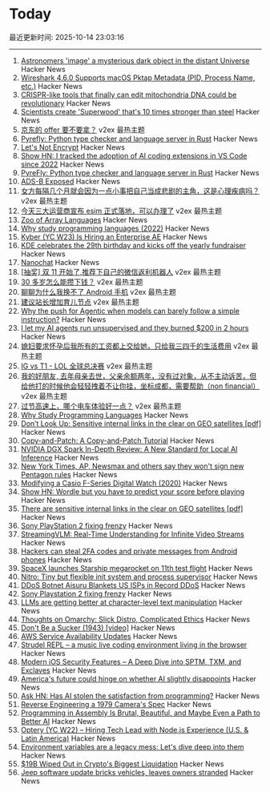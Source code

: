 # Today

最近更新时间: 2025-10-14 23:03:16

--- 
1. [Astronomers 'image' a mysterious dark object in the distant Universe](https://www.mpg.de/25518363/1007-asph-astronomers-image-a-mysterious-dark-object-in-the-distant-universe-155031-x) Hacker News
2. [Wireshark 4.6.0 Supports macOS Pktap Metadata (PID, Process Name, etc.)](https://nuxx.net/blog/2025/10/14/wireshark-4-6-0-supports-macos-pktap-metadata-pid-process-name-etc/) Hacker News
3. [CRISPR-like tools that finally can edit mitochondria DNA could be revolutionary](https://www.nature.com/articles/d41586-025-03307-x) Hacker News
4. [Scientists create 'Superwood' that's 10 times stronger than steel](https://www.cnn.com/science/superwood-10-times-stronger-than-steel-spc) Hacker News
5. [京东的 offer 要不要拿？](https://www.v2ex.com/t/1165131) v2ex 最热主题
6. [Pyrefly: Python type checker and language server in Rust](https://pyrefly.org/?featured_on=talkpython) Hacker News
7. [Let's Not Encrypt](https://michael.orlitzky.com/articles/lets_not_encrypt.xhtml) Hacker News
8. [Show HN: I tracked the adoption of AI coding extensions in VS Code since 2022](https://bloomberry.com/coding-tools.html) Hacker News
9. [PyreFly: Python type checker and language server in Rust](https://pyrefly.org/?featured_on=talkpython) Hacker News
10. [ADS-B Exposed](https://adsb.exposed/) Hacker News
11. [女方每隔几个月就会因为一点小事把自己当成悲剧的主角，这是心理疾病吗？](https://www.v2ex.com/t/1165061) v2ex 最热主题
12. [今天三大运营商宣布 esim 正式落地，可以办理了](https://www.v2ex.com/t/1165011) v2ex 最热主题
13. [Zoo of Array Languages](https://ktye.github.io/) Hacker News
14. [Why study programming languages (2022)](https://people.csail.mit.edu/rachit/post/why-study-programming-languages/) Hacker News
15. [Kyber (YC W23) Is Hiring an Enterprise AE](https://www.ycombinator.com/companies/kyber/jobs/BQRRSrZ-enterprise-account-executive-ae) Hacker News
16. [KDE celebrates the 29th birthday and kicks off the yearly fundraiser](https://kde.org/fundraisers/yearend2025/) Hacker News
17. [Nanochat](https://simonwillison.net/2025/Oct/13/nanochat/) Hacker News
18. [[抽奖] 双 11 开始了,推荐下自己的微信返利机器人](https://www.v2ex.com/t/1165099) v2ex 最热主题
19. [30 多岁怎么能攒下钱？](https://www.v2ex.com/t/1165096) v2ex 最热主题
20. [聊聊为什么我换不了 Android 手机](https://www.v2ex.com/t/1165043) v2ex 最热主题
21. [建议站长增加育儿节点](https://www.v2ex.com/t/1165024) v2ex 最热主题
22. [Why the push for Agentic when models can barely follow a simple instruction?](https://forum.cursor.com/t/why-the-push-for-agentic-when-models-can-barely-follow-a-single-simple-instruction/137154) Hacker News
23. [I let my AI agents run unsupervised and they burned $200 in 2 hours](https://blog.justcopy.ai/p/i-let-my-ai-agents-run-unsupervised) Hacker News
24. [媳妇要求怀孕后我所有的工资都上交给她，只给我三四千的生活费用](https://www.v2ex.com/t/1165056) v2ex 最热主题
25. [IG vs T1 - LOL 全球总决赛](https://www.v2ex.com/t/1165015) v2ex 最热主题
26. [我的好朋友, 去年母亲去世，父亲余额两年，没有过对象，从不主动诉苦，但给他打的时候他会轻轻拽着不让你挂，坐标成都，需要帮助（non financial）](https://www.v2ex.com/t/1165014) v2ex 最热主题
27. [过节高速上，哪个电车体验好一点？](https://www.v2ex.com/t/1165006) v2ex 最热主题
28. [Why Study Programming Languages](https://people.csail.mit.edu/rachit/post/why-study-programming-languages/) Hacker News
29. [Don’t Look Up: Sensitive internal links in the clear on GEO satellites [pdf]](https://satcom.sysnet.ucsd.edu/docs/dontlookup_ccs25_fullpaper.pdf) Hacker News
30. [Copy-and-Patch: A Copy-and-Patch Tutorial](https://transactional.blog/copy-and-patch/tutorial) Hacker News
31. [NVIDIA DGX Spark In-Depth Review: A New Standard for Local AI Inference](https://lmsys.org/blog/2025-10-13-nvidia-dgx-spark/) Hacker News
32. [New York Times, AP, Newsmax and others say they won't sign new Pentagon rules](https://apnews.com/article/pentagon-press-access-defense-department-rules-95878bce05096912887701eaa6d019c6) Hacker News
33. [Modifying a Casio F-Series Digital Watch (2020)](https://shellzine.net/casio-f-series-mods/) Hacker News
34. [Show HN: Wordle but you have to predict your score before playing](https://boring.game/invite/SRhyUStjin) Hacker News
35. [There are sensitive internal links in the clear on GEO satellites [pdf]](https://satcom.sysnet.ucsd.edu/docs/dontlookup_ccs25_fullpaper.pdf) Hacker News
36. [Sony PlayStation 2 fixing frenzy](https://retrohax.net/sony-playstation-2-fixing-frenzy/) Hacker News
37. [StreamingVLM: Real-Time Understanding for Infinite Video Streams](https://arxiv.org/abs/2510.09608) Hacker News
38. [Hackers can steal 2FA codes and private messages from Android phones](https://arstechnica.com/security/2025/10/no-fix-yet-for-attack-that-lets-hackers-pluck-2fa-codes-from-android-phones/) Hacker News
39. [SpaceX launches Starship megarocket on 11th test flight](https://www.cnn.com/science/live-news/spacex-starship-flight-11-launch-10-13-25) Hacker News
40. [Nitro: Tiny but flexible init system and process supervisor](https://github.com/leahneukirchen/nitro) Hacker News
41. [DDoS Botnet Aisuru Blankets US ISPs in Record DDoS](https://krebsonsecurity.com/2025/10/ddos-botnet-aisuru-blankets-us-isps-in-record-ddos/) Hacker News
42. [Sony Playstation 2 fixing frenzy](https://retrohax.net/sony-playstation-2-fixing-frenzy/) Hacker News
43. [LLMs are getting better at character-level text manipulation](https://blog.burkert.me/posts/llm_evolution_character_manipulation/) Hacker News
44. [Thoughts on Omarchy: Slick Distro, Complicated Ethics](https://tedium.co/2025/10/13/omarchy-linux-distro-commentary/) Hacker News
45. [Don't Be a Sucker (1943) [video]](https://www.youtube.com/watch?v=vGAqYNFQdZ4) Hacker News
46. [AWS Service Availability Updates](https://aws.amazon.com/about-aws/whats-new/2025/10/aws-service-availability/) Hacker News
47. [Strudel REPL – a music live coding environment living in the browser](https://strudel.cc) Hacker News
48. [Modern iOS Security Features – A Deep Dive into SPTM, TXM, and Exclaves](https://arxiv.org/abs/2510.09272) Hacker News
49. [America's future could hinge on whether AI slightly disappoints](https://www.noahpinion.blog/p/americas-future-could-hinge-on-whether) Hacker News
50. [Ask HN: Has AI stolen the satisfaction from programming?](https://news.ycombinator.com/item?id=45572130) Hacker News
51. [Reverse Engineering a 1979 Camera's Spec](https://blog.mano.lol/posts/film/) Hacker News
52. [Programming in Assembly Is Brutal, Beautiful, and Maybe Even a Path to Better AI](https://www.wired.com/story/programming-assembly-artificial-intelligence/) Hacker News
53. [Optery (YC W22) – Hiring Tech Lead with Node.js Experience (U.S. & Latin America)](https://www.optery.com/careers/) Hacker News
54. [Environment variables are a legacy mess: Let's dive deep into them](https://allvpv.org/haotic-journey-through-envvars/) Hacker News
55. [$19B Wiped Out in Crypto's Biggest Liquidation](https://decrypt.co/344038/morning-minute-19b-wiped-out-in-cryptos-biggest-liquidation-ever) Hacker News
56. [Jeep software update bricks vehicles, leaves owners stranded](https://www.thestack.technology/jeep-software-update-bricks-vehicles-leaves-owners-stranded/) Hacker News
